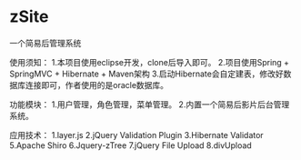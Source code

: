 # zSite
一个简易后管理系统

使用须知：
1.本项目使用eclipse开发，clone后导入即可。
2.项目使用Spring + SpringMVC + Hibernate + Maven架构
3.启动Hibernate会自定建表，修改好数据库连接即可，作者使用的是oracle数据库。

功能模块：
1.用户管理，角色管理，菜单管理。
2.内置一个简易后影片后台管理系统。

应用技术：
1.layer.js
2.jQuery Validation Plugin
3.Hibernate Validator
5.Apache Shiro
6.Jquery-zTree
7.jQuery File Upload
8.divUpload
